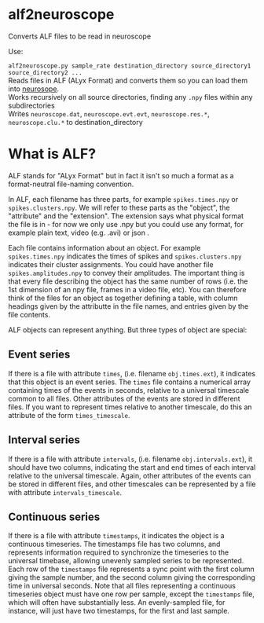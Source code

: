 # alf2neuroscope

Converts ALF files to be read in neuroscope

Use:

`alf2neuroscope.py sample_rate destination_directory source_directory1 source_directory2 ...`  
Reads files in ALF (ALyx Format) and converts them so you can load them into [neurosope](http://neuroscope.sourceforge.net/UserManual/data-files.html).  
Works recursively on all source directories, finding any `.npy` files within any subdirectories  
Writes `neuroscope.dat`, `neuroscope.evt.evt`, `neuroscope.res.*`, `neuroscope.clu.*` to destination_directory

# What is ALF? 

ALF stands for "ALyx Format" but in fact it isn't so much a format as a format-neutral file-naming convention. 

In ALF, each filename has three parts, for example `spikes.times.npy` or `spikes.clusters.npy`. We will refer to these parts as the "object", the "attribute" and the "extension". The extension says what physical format the file is in - for now we only use .npy but you could use any format, for example plain text, video (e.g. .avi) or json .

Each file contains information about an object. For example `spikes.times.npy` indicates the times of spikes and `spikes.clusters.npy` indicates their cluster assignments. You could have another file `spikes.amplitudes.npy` to convey their amplitudes. The important thing is that every file describing the object has the same number of rows (i.e. the 1st dimension of an npy file, frames in a video file, etc).  You can therefore think of the files for an object as together defining a table, with column headings given by the attributte in the file names, and entries given by the file contents.

ALF objects can represent anything. But three types of object are special:

## Event series

If there is a file with attribute `times`, (i.e. filename `obj.times.ext`), it indicates that this object is an event series. The `times` file contains a numerical array containing times of the events in seconds, relative to a universal timescale common to all files. Other attributes of the events are stored in different files. If you want to represent times relative to another timescale, do this an attribute of the form `times_timescale`.

## Interval series

If there is a file with attribute `intervals`, (i.e. filename `obj.intervals.ext`), it should have two columns, indicating the start and end times of each interval relative to the universal timescale. Again, other attributes of the events can be stored in different files, and other timescales can be represented by a file with attribute `intervals_timescale`.

## Continuous series

If there is a file with attribute `timestamps`, it indicates the object is a continuous timeseries. The timestamps file has two columns, and represents information required to synchronize the timeseries to the universal timebase, allowing unevenly sampled series to be represented. Each row of the `timestamps` file represents a sync point with the first column giving the sample number, and the second column giving the corresponding time in universal seconds. Note that all files representing a continuous timeseries object must have one row per sample, except the `timestamps` file, which will often have substantially less. An evenly-sampled file, for instance, will just have two timestamps, for the first and last sample.
